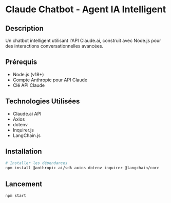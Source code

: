 # Claude Chatbot - Agent IA Intelligent

## Description
Un chatbot intelligent utilisant l'API Claude.ai, construit avec Node.js pour des interactions conversationnelles avancées.

## Prérequis
- Node.js (v18+)
- Compte Anthropic pour API Claude
- Clé API Claude

## Technologies Utilisées
- Claude.ai API
- Axios
- dotenv 
- Inquirer.js
- LangChain.js

## Installation
```bash
# Installer les dépendances
npm install @anthropic-ai/sdk axios dotenv inquirer @langchain/core
```
## Lancement
```bash
npm start
```
